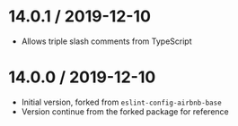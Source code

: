 14.0.1 / 2019-12-10
===================
- Allows triple slash comments from TypeScript

14.0.0 / 2019-12-10
===================
- Initial version, forked from `eslint-config-airbnb-base`
- Version continue from the forked package for reference
